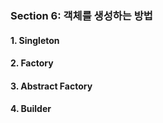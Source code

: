 ### Section 6: 객체를 생성하는 방법

#### 1. Singleton
#### 2. Factory
#### 3. Abstract Factory
#### 4. Builder
